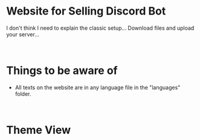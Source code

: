 <html>
<h1> Website for Selling Discord Bot </h1> 
<p> I don't think I need to explain the classic setup... Download files and upload your server...</p>
 <br>
 
 <h1>Things to be aware of</h1>
<ul>
<li>All texts on the website are in any language file in the "languages" folder.
</ul>
<br>

<h1>Theme View</h1>

</html>
